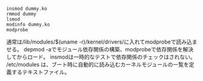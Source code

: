 ```
insmod dummy.ko
rmmod dummy
lsmod
modinfo dummy.ko
modprobe
```

通常は/lib/modules/$(uname -r)/kernel/drivers/に入れてmodprobeで読み込ませる。
depmod -aでモジュール依存関係の構築、modprobeで依存関係を解決してからロード。
insmodは一時的なテストで依存関係のチェックはされない。
/etc/modules は、ブート時に自動的に読み込むカーネルモジュールの一覧を定義するテキストファイル。
